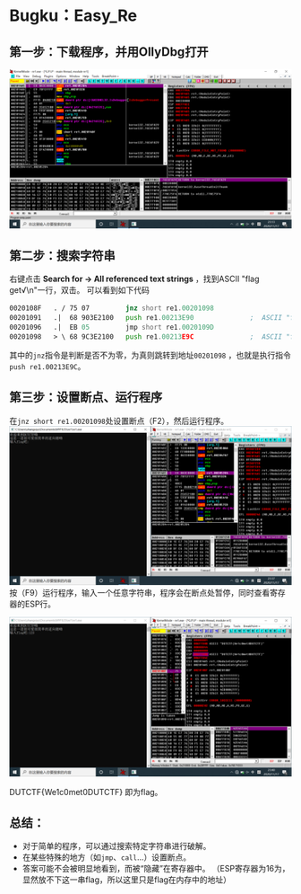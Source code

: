 # Bugku：Easy_Re

## 第一步：下载程序，并用OllyDbg打开

![屏幕截图(13)](屏幕截图(13).png)

## 第二步：搜索字符串
右键点击 **Search for -> All referenced text strings** ，找到ASCII "flag get√\n"一行，双击。
可以看到如下代码
```asm
0020108F   . / 75 07         jnz short re1.00201098
00201091   .|  68 903E2100   push re1.00213E90              ;  ASCII "flag get√\n"
00201096   .|  EB 05         jmp short re1.0020109D
00201098   > \ 68 9C3E2100   push re1.00213E9C              ;  ASCII "flag不太对呦，再试试呗，加油呦\n"
```
其中的```jnz```指令是判断是否不为零，为真则跳转到地址```00201098``` ，也就是执行指令```push re1.00213E9C```。

## 第三步：设置断点、运行程序
在```jnz short re1.00201098```处设置断点（F2），然后运行程序。
![](屏幕截图(15).png)
按（F9）运行程序，输入一个任意字符串，程序会在断点处暂停，同时查看寄存器的ESP行。

![](屏幕截图(16).png)

DUTCTF{We1c0met0DUTCTF} 即为flag。
## 总结：
- 对于简单的程序，可以通过搜索特定字符串进行破解。
- 在某些特殊的地方（如```jmp```、```call```...）设置断点。
- 答案可能不会被明显地看到，而被“隐藏”在寄存器中。
（ESP寄存器为16为，显然放不下这一串flag，所以这里只是flag在内存中的地址）